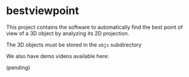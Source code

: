 # bestviewpoint

This project contains the software to automatically find the best point of view of a 3D object by analyzing its 2D projection.

The 3D objects must be stored in the <code>objs</code> subdirectory

We also have demo videos available here:

(pending)
